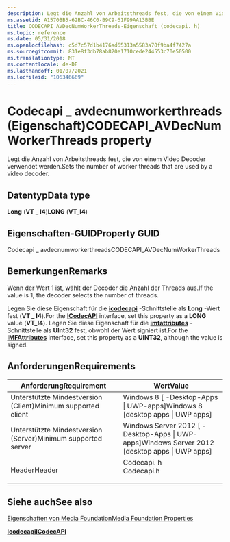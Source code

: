 ```yaml
---
description: Legt die Anzahl von Arbeitsthreads fest, die von einem Video Decoder verwendet werden.
ms.assetid: A1570BB5-62BC-46C0-B9C9-61F99AA13BBE
title: CODECAPI_AVDecNumWorkerThreads-Eigenschaft (codecapi. h)
ms.topic: reference
ms.date: 05/31/2018
ms.openlocfilehash: c5d7c57d1b4176ad65313a5583a70f9ba4f7427a
ms.sourcegitcommit: 831e8f3db78ab820e1710cede244553c70e50500
ms.translationtype: MT
ms.contentlocale: de-DE
ms.lasthandoff: 01/07/2021
ms.locfileid: "106346669"
---
```

# <a name="codecapi_avdecnumworkerthreads-property"></a><span data-ttu-id="449ec-103">Codecapi \_ avdecnumworkerthreads (Eigenschaft)</span><span class="sxs-lookup"><span data-stu-id="449ec-103">CODECAPI\_AVDecNumWorkerThreads property</span></span>

<span data-ttu-id="449ec-104">Legt die Anzahl von Arbeitsthreads fest, die von einem Video Decoder verwendet werden.</span><span class="sxs-lookup"><span data-stu-id="449ec-104">Sets the number of worker threads that are used by a video decoder.</span></span>

## <a name="data-type"></a><span data-ttu-id="449ec-105">Datentyp</span><span class="sxs-lookup"><span data-stu-id="449ec-105">Data type</span></span>

<span data-ttu-id="449ec-106">**Long** (**VT \_ I4**)</span><span class="sxs-lookup"><span data-stu-id="449ec-106">**LONG** (**VT\_I4**)</span></span>

## <a name="property-guid"></a><span data-ttu-id="449ec-107">Eigenschaften-GUID</span><span class="sxs-lookup"><span data-stu-id="449ec-107">Property GUID</span></span>

<span data-ttu-id="449ec-108">Codecapi \_ avdecnumworkerthreads</span><span class="sxs-lookup"><span data-stu-id="449ec-108">CODECAPI\_AVDecNumWorkerThreads</span></span>

## <a name="remarks"></a><span data-ttu-id="449ec-109">Bemerkungen</span><span class="sxs-lookup"><span data-stu-id="449ec-109">Remarks</span></span>

<span data-ttu-id="449ec-110">Wenn der Wert 1 ist, wählt der Decoder die Anzahl der Threads aus.</span><span class="sxs-lookup"><span data-stu-id="449ec-110">If the value is  1, the decoder selects the number of threads.</span></span>

<span data-ttu-id="449ec-111">Legen Sie diese Eigenschaft für die [**icodecapi**](/windows/desktop/api/strmif/nn-strmif-icodecapi) -Schnittstelle als **Long** -Wert fest (**VT \_ I4**).</span><span class="sxs-lookup"><span data-stu-id="449ec-111">For the [**ICodecAPI**](/windows/desktop/api/strmif/nn-strmif-icodecapi) interface, set this property as a **LONG** value (**VT\_I4**).</span></span> <span data-ttu-id="449ec-112">Legen Sie diese Eigenschaft für die [**imfattributes**](/windows/desktop/api/mfobjects/nn-mfobjects-imfattributes) -Schnittstelle als **UInt32** fest, obwohl der Wert signiert ist.</span><span class="sxs-lookup"><span data-stu-id="449ec-112">For the [**IMFAttributes**](/windows/desktop/api/mfobjects/nn-mfobjects-imfattributes) interface, set this property as a **UINT32**, although the value is signed.</span></span>

## <a name="requirements"></a><span data-ttu-id="449ec-113">Anforderungen</span><span class="sxs-lookup"><span data-stu-id="449ec-113">Requirements</span></span>



| <span data-ttu-id="449ec-114">Anforderung</span><span class="sxs-lookup"><span data-stu-id="449ec-114">Requirement</span></span> | <span data-ttu-id="449ec-115">Wert</span><span class="sxs-lookup"><span data-stu-id="449ec-115">Value</span></span> |
|-------------------------------------|---------------------------------------------------------------------------------------|
| <span data-ttu-id="449ec-116">Unterstützte Mindestversion (Client)</span><span class="sxs-lookup"><span data-stu-id="449ec-116">Minimum supported client</span></span><br/> | <span data-ttu-id="449ec-117">Windows 8 \[ -Desktop-Apps \| UWP-apps\]</span><span class="sxs-lookup"><span data-stu-id="449ec-117">Windows 8 \[desktop apps \| UWP apps\]</span></span><br/>                                     |
| <span data-ttu-id="449ec-118">Unterstützte Mindestversion (Server)</span><span class="sxs-lookup"><span data-stu-id="449ec-118">Minimum supported server</span></span><br/> | <span data-ttu-id="449ec-119">Windows Server 2012 \[ -Desktop-Apps \| UWP-apps\]</span><span class="sxs-lookup"><span data-stu-id="449ec-119">Windows Server 2012 \[desktop apps \| UWP apps\]</span></span><br/>                           |
| <span data-ttu-id="449ec-120">Header</span><span class="sxs-lookup"><span data-stu-id="449ec-120">Header</span></span><br/>                   | <dl> <span data-ttu-id="449ec-121"><dt>Codecapi. h</dt></span><span class="sxs-lookup"><span data-stu-id="449ec-121"><dt>Codecapi.h</dt></span></span> </dl> |



## <a name="see-also"></a><span data-ttu-id="449ec-122">Siehe auch</span><span class="sxs-lookup"><span data-stu-id="449ec-122">See also</span></span>

<dl> <dt>

[<span data-ttu-id="449ec-123">Eigenschaften von Media Foundation</span><span class="sxs-lookup"><span data-stu-id="449ec-123">Media Foundation Properties</span></span>](media-foundation-properties.md)
</dt> <dt>

[<span data-ttu-id="449ec-124">**Icodecapi**</span><span class="sxs-lookup"><span data-stu-id="449ec-124">**ICodecAPI**</span></span>](/windows/desktop/api/strmif/nn-strmif-icodecapi)
</dt> </dl>

 

